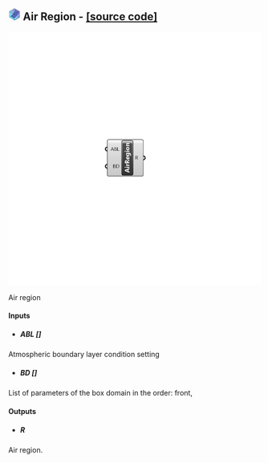 ## ![](../../images/icons/Air_Region.png) Air Region - [[source code]](https://github.com/Eddy3D-Dev/Eddy3D/tree/dev/Air%20Region.cs)

![](../../images/components/Air_Region.png)

Air region

#### Inputs
* ##### ABL []
Atmospheric boundary layer condition setting
* ##### BD []
List of parameters of the box domain in the order: front, 

#### Outputs
* ##### R
Air region.